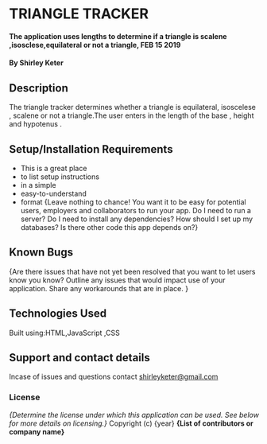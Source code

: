 # TRIANGLE TRACKER
#### The application uses lengths to determine if a triangle is scalene ,isosclese,equilateral or not a triangle, FEB 15 2019
#### By **Shirley Keter**
## Description
The triangle tracker determines whether a triangle is equilateral, isoscelese , scalene or not a triangle.The user enters in the length of the base , height and hypotenus .

## Setup/Installation Requirements
* This is a great place
* to list setup instructions
* in a simple
* easy-to-understand
* format
{Leave nothing to chance! You want it to be easy for potential users, employers and collaborators to run your app. Do I need to run a server? Do I need to install any dependencies? How should I set up my databases? Is there other code this app depends on?}
## Known Bugs
{Are there issues that have not yet been resolved that you want to let users know you know? Outline any issues that would impact use of your application. Share any workarounds that are in place. }
## Technologies Used
Built using:HTML,JavaScript ,CSS
## Support and contact details
Incase of issues and questions contact shirleyketer@gmail.com
### License
*{Determine the license under which this application can be used.  See below for more details on licensing.}*
Copyright (c) {year} **{List of contributors or company name}**
